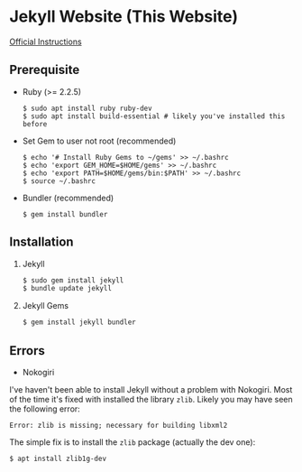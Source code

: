#  Jekyll Website (This Website)

[Official Instructions](https://jekyllrb.com/docs/installation/)

## Prerequisite
* Ruby (>= 2.2.5)
    ```
    $ sudo apt install ruby ruby-dev
    $ sudo apt install build-essential # likely you've installed this before
    ```
* Set Gem to user not root (recommended)
    ```
    $ echo '# Install Ruby Gems to ~/gems' >> ~/.bashrc
    $ echo 'export GEM_HOME=$HOME/gems' >> ~/.bashrc
    $ echo 'export PATH=$HOME/gems/bin:$PATH' >> ~/.bashrc
    $ source ~/.bashrc
    ```
* Bundler (recommended)
    ```
    $ gem install bundler
    ```

## Installation

1. Jekyll

    ```sh
    $ sudo gem install jekyll
    $ bundle update jekyll
    ```

2. Jekyll Gems

    ```sh
    $ gem install jekyll bundler
    ```

## Errors

* Nokogiri

I've haven't been able to install Jekyll without a problem with Nokogiri. Most of the time it's fixed with installed the library `zlib`. Likely you may have seen the following error:

```
Error: zlib is missing; necessary for building libxml2
```

The simple fix is to install the `zlib` package (actually the dev one):

```
$ apt install zlib1g-dev
```